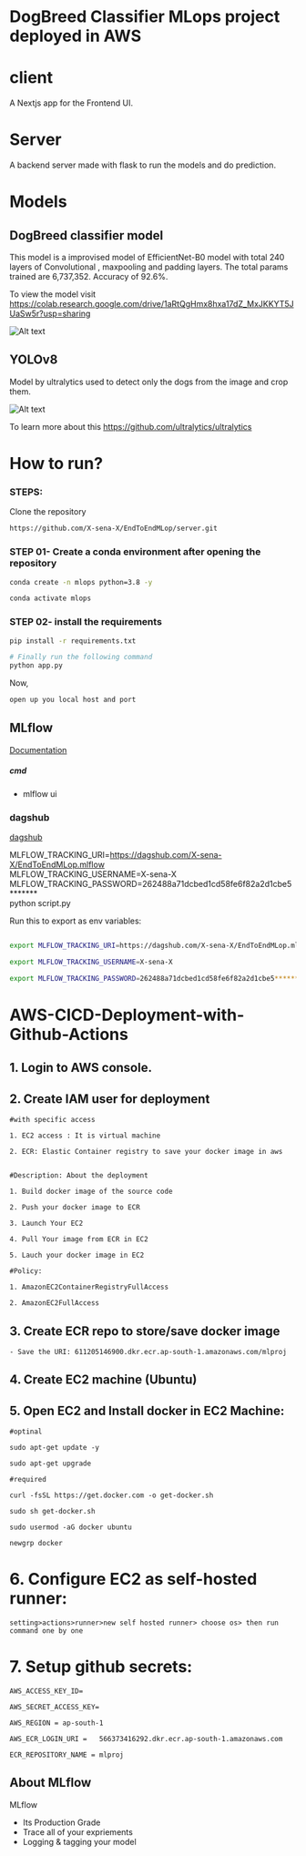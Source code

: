 # DogBreed Classifier MLops project deployed in AWS


# client 
A Nextjs app for the Frontend UI.

# Server
A backend server made with flask to run the models and do prediction.


# Models

## DogBreed classifier model

This model is a improvised model of EfficientNet-B0 model with total 240 layers of Convolutional , maxpooling and padding layers. The total params trained are 6,737,352.
Accuracy of 92.6%.

To view the model visit https://colab.research.google.com/drive/1aRtQgHmx8hxa17dZ_MxJKKYT5JUaSw5r?usp=sharing

![Alt text](https://lh5.googleusercontent.com/1iAqzYErD-KDbcmvYHcJddwsDI0-LxBUjeatxH6Io0ckR7zcA5hVX0aaBqYw9b3a3TVOonYGiW_j6EeW3s8qCJHdudl8ayg8sol-9XCFW_U45W63l5vzK0DLiqg_ucfWG10YVzq5hwzDPds4CkNM7Og)

## YOLOv8 
Model by ultralytics used to detect only the dogs from the image and crop them.

![Alt text](https://miro.medium.com/v2/resize:fit:1400/0*IF_Sg4ehKMWR-_Dt)

To learn more about this https://github.com/ultralytics/ultralytics



# How to run?
### STEPS:

Clone the repository

```bash
https://github.com/X-sena-X/EndToEndMLop/server.git
```
### STEP 01- Create a conda environment after opening the repository

```bash
conda create -n mlops python=3.8 -y
```

```bash
conda activate mlops
```


### STEP 02- install the requirements
```bash
pip install -r requirements.txt
```


```bash
# Finally run the following command
python app.py
```

Now,
```bash
open up you local host and port
```



## MLflow

[Documentation](https://mlflow.org/docs/latest/index.html)


##### cmd
- mlflow ui

### dagshub
[dagshub](https://dagshub.com/)

MLFLOW_TRACKING_URI=https://dagshub.com/X-sena-X/EndToEndMLop.mlflow \
MLFLOW_TRACKING_USERNAME=X-sena-X \
MLFLOW_TRACKING_PASSWORD=262488a71dcbed1cd58fe6f82a2d1cbe5******* \
python script.py

Run this to export as env variables:

```bash

export MLFLOW_TRACKING_URI=https://dagshub.com/X-sena-X/EndToEndMLop.mlflow 

export MLFLOW_TRACKING_USERNAME=X-sena-X 

export MLFLOW_TRACKING_PASSWORD=262488a71dcbed1cd58fe6f82a2d1cbe5*******

```



# AWS-CICD-Deployment-with-Github-Actions

## 1. Login to AWS console.

## 2. Create IAM user for deployment

	#with specific access

	1. EC2 access : It is virtual machine

	2. ECR: Elastic Container registry to save your docker image in aws


	#Description: About the deployment

	1. Build docker image of the source code

	2. Push your docker image to ECR

	3. Launch Your EC2 

	4. Pull Your image from ECR in EC2

	5. Lauch your docker image in EC2

	#Policy:

	1. AmazonEC2ContainerRegistryFullAccess

	2. AmazonEC2FullAccess

	
## 3. Create ECR repo to store/save docker image
    - Save the URI: 611205146900.dkr.ecr.ap-south-1.amazonaws.com/mlproj

	
## 4. Create EC2 machine (Ubuntu) 

## 5. Open EC2 and Install docker in EC2 Machine:
	
	
	#optinal

	sudo apt-get update -y

	sudo apt-get upgrade
	
	#required

	curl -fsSL https://get.docker.com -o get-docker.sh

	sudo sh get-docker.sh

	sudo usermod -aG docker ubuntu

	newgrp docker
	
# 6. Configure EC2 as self-hosted runner:
    setting>actions>runner>new self hosted runner> choose os> then run command one by one


# 7. Setup github secrets:

    AWS_ACCESS_KEY_ID=

    AWS_SECRET_ACCESS_KEY=

    AWS_REGION = ap-south-1

    AWS_ECR_LOGIN_URI =   566373416292.dkr.ecr.ap-south-1.amazonaws.com

    ECR_REPOSITORY_NAME = mlproj




## About MLflow 
MLflow

 - Its Production Grade
 - Trace all of your expriements
 - Logging & tagging your model


